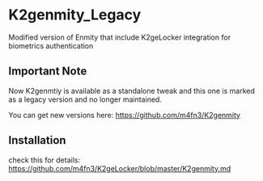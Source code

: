 # K2genmity_Legacy
Modified version of Enmity that include K2geLocker integration for biometrics authentication
## Important Note
Now K2genmtiy is available as a standalone tweak and this one is marked as a legacy version and no longer maintained.


You can get new versions here:
https://github.com/m4fn3/K2genmity


## Installation
check this for details:
https://github.com/m4fn3/K2geLocker/blob/master/K2genmity.md
